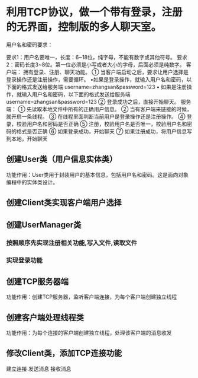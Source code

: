 # 利用TCP协议，做一个带有登录，注册的无界面，控制版的多人聊天室。  
用户名和密码要求：

要求1：用户名要唯一，长度：6~18位，纯字母，不能有数字或其他符号。
要求2：密码长度3~8位。第一位必须是小写或者大小的字母，后面必须是纯数字。
客户端：
拥有登录、注册、聊天功能。
① 当客户端启动之后，要求让用户选择是登录操作还是注册操作，需要循环。
•如果是登录操作，就输入用户名和密码，以下面的格式发送给服务端
username=zhangsan&password=123
• 如果是注册操作，就输入用户名和密码，以下面的格式发送给服务端
username=zhangsan&password=123
② 登录成功之后，直接开始聊天。
服务端：
① 先读取本地文件中所有的正确用户信息。
② 当有客户端来链接的时候，就开启一条线程。
③ 在线程里面判断当前用户是登录操作还是注册操作。
④ 登录，校验用户名和密码是否正确
⑤ 注册，校验用户名是否唯一，校验用户名和密码的格式是否正确
⑥ 如果登录成功，开始聊天
⑦ 如果注册成功，将用户信息写到本地，开始聊天

## 创建User类（用户信息实体类）

功能作用：User类用于封装用户的基本信息，包括用户名和密码。这是面向对象编程中的实体类设计。

## 创建Client类实现客户端用户选择


## 创建UserManager类 
### 按照顺序先实现注册相关功能,写入文件,读取文件
### 实现登录功能

## 创建TCP服务器端


功能作用：创建TCP服务器，监听客户端连接，为每个客户端创建独立线程

## 创建客户端处理线程类

功能作用：为每个连接的客户端创建独立线程，处理该客户端的消息收发

## 修改Client类，添加TCP连接功能

建立连接 发送消息 接收消息 

